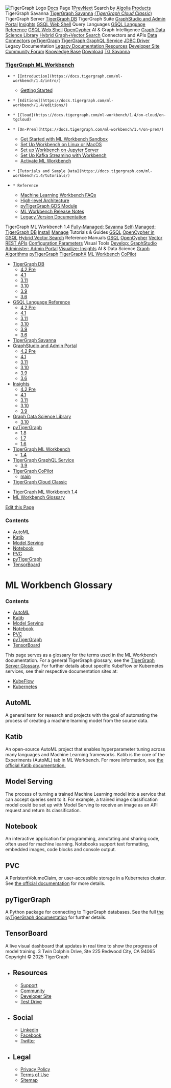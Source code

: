 ![TigerGraph Logo](https://www.tigergraph.com/wp-content/uploads/2020/05/TG_LOGO.svg) [Docs](https://docs.tigergraph.com/home)
Page 1[Prev](https://docs.tigergraph.com/ml-workbench/1.4/faq/glossary)[Next](https://docs.tigergraph.com/ml-workbench/1.4/faq/glossary)
Search by [Algolia](https://www.algolia.com/docsearch)
[Products](https://docs.tigergraph.com/ml-workbench/1.4/faq/glossary)
TigerGraph Savanna
[TigerGraph Savanna](https://docs.tigergraph.com/savanna/main/overview/) [(_TigerGraph Cloud Classic_)](https://docs.tigergraph.com/cloud/main/start/overview)
TigerGraph Server
[TigerGraph DB](https://docs.tigergraph.com/tigergraph-server/4.2/intro/)
TigerGraph Suite
[GraphStudio and Admin Portal](https://docs.tigergraph.com/gui/4.2/intro/) [Insights](https://docs.tigergraph.com/insights/4.2/intro/) [GSQL Web Shell](https://docs.tigergraph.com/tigergraph-server/current/gsql-shell/web)
Query Languages
[GSQL Language Reference](https://docs.tigergraph.com/gsql-ref/4.2/intro/) [GSQL Web Shell](https://docs.tigergraph.com/tigergraph-server/current/gsql-shell/web) [OpenCypher](https://docs.tigergraph.com/gsql-ref/current/opencypher-in-gsql)
AI & Graph Intelligence
[Graph Data Science Library](https://docs.tigergraph.com/graph-ml/3.10/intro/) [Hybrid Graph+Vector Search](https://docs.tigergraph.com/gsql-ref/current/vector/)
Connectors and APIs
[Data Connectors](https://docs.tigergraph.com/tigergraph-server/current/data-loading) [pyTigerGraph](https://docs.tigergraph.com/pytigergraph/1.8/intro/) [TigerGraph GraphQL Service](https://docs.tigergraph.com/graphql/3.9/) [JDBC Driver](https://github.com/tigergraph/ecosys/tree/master/tools/etl/tg-jdbc-driver)
Legacy Documentation
[ Legacy Documentation ](https://docs-legacy.tigergraph.com)
[Resources](https://docs.tigergraph.com/ml-workbench/1.4/faq/glossary)
[Developer Site](https://dev.tigergraph.com/) [Community Forum](https://community.tigergraph.com/) [Knowledge Base](https://tigergraph.freshdesk.com/support/solutions)
[Download](https://dl.tigergraph.com)
[ TG Savanna](https://savanna.tgcloud.io)
### [TigerGraph ML Workbench](https://docs.tigergraph.com/ml-workbench/1.4/intro/)
  *     * [Introduction](https://docs.tigergraph.com/ml-workbench/1.4/intro/)
    * [Getting Started](https://docs.tigergraph.com/ml-workbench/1.4/intro/get-started)
  *     * [Editions](https://docs.tigergraph.com/ml-workbench/1.4/editions/)
  *     * [Cloud](https://docs.tigergraph.com/ml-workbench/1.4/on-cloud/on-tgcloud)
  *     * [On-Prem](https://docs.tigergraph.com/ml-workbench/1.4/on-prem/)
      * [Get Started with ML Workbench Sandbox](https://docs.tigergraph.com/ml-workbench/1.4/on-prem/sandbox)
      * [Set Up Workbench on Linux or MacOS](https://docs.tigergraph.com/ml-workbench/1.4/on-prem/standalone)
      * [Set up Workbench on Jupyter Server](https://docs.tigergraph.com/ml-workbench/1.4/on-prem/jupyterlab)
      * [Set Up Kafka Streaming with Workbench](https://docs.tigergraph.com/ml-workbench/1.4/on-prem/kafka-cluster-setup)
      * [Activate ML Workbench](https://docs.tigergraph.com/ml-workbench/1.4/on-prem/activate)
  *     * [Tutorials and Sample Data](https://docs.tigergraph.com/ml-workbench/1.4/tutorials/)
  *     * Reference
      * [Machine Learning Workbench FAQs](https://docs.tigergraph.com/ml-workbench/1.4/faq/)
      * [High-level Architecture](https://docs.tigergraph.com/ml-workbench/1.4/faq/architecture)
      * [pyTigerGraph GDS Module](https://docs.tigergraph.com/ml-workbench/1.4/faq/reference)
      * [ML Workbench Release Notes](https://docs.tigergraph.com/ml-workbench/1.4/faq/release-notes)
      * [Legacy Version Documentation](https://docs.tigergraph.com/ml-workbench/1.4/editions/legacy-tg-versions)


TigerGraph ML Workbench 1.4
[Fully-Managed: Savanna](https://docs.tigergraph.com/savanna/main/overview/)
[Self-Managed: TigerGraph DB](https://docs.tigergraph.com/tigergraph-server/4.2/intro/)
[Install](https://docs.tigergraph.com/tigergraph-server/current/getting-started/) [Manage](https://docs.tigergraph.com/tigergraph-server/current/system-management/)
Tutorials & Guides
[GSQL](https://github.com/tigergraph/ecosys/blob/master/tutorials/GSQL.md) [OpenCypher in GSQL](https://github.com/tigergraph/ecosys/blob/master/tutorials/Cypher.md) [Hybrid Vector Search](https://github.com/tigergraph/ecosys/blob/master/tutorials/VectorSearch.md)
Reference Manuals
[GSQL](https://docs.tigergraph.com/gsql-ref/4.2/intro/) [OpenCypher](https://docs.tigergraph.com/gsql-ref/current/opencypher-in-gsql/) [Vector](https://docs.tigergraph.com/gsql-ref/current/vector/) [REST APIs](https://docs.tigergraph.com/tigergraph-server/current/api/) [Configuration Parameters](https://docs.tigergraph.com/tigergraph-server/current/reference/configuration-parameters)
Visual Tools
[Develop: GraphStudio](https://docs.tigergraph.com/gui/4.2/intro/) [Administer: Admin Portal](https://docs.tigergraph.com/gui/4.2/intro/) [Visualize: Insights](https://docs.tigergraph.com/insights/4.2/intro/)
AI & Data Science
[Graph Algorithms](https://docs.tigergraph.com/graph-ml/3.10/intro/) [pyTigerGraph](https://docs.tigergraph.com/pytigergraph/1.8/intro/) [TigerGraphX](https://github.com/tigergraph/ecosys/blob/master/tutorials/TigerGraphX.md) [ML Workbench](https://docs.tigergraph.com/ml-workbench/1.4/intro/) [CoPilot](https://docs.tigergraph.com/tg-copilot/intro/)
  * [TigerGraph DB](https://docs.tigergraph.com/tigergraph-server/4.2/intro/)
    * [4.2 Pre](https://docs.tigergraph.com/tigergraph-server/4.2/intro/)
    * [4.1](https://docs.tigergraph.com/tigergraph-server/4.1/intro/)
    * [3.11](https://docs.tigergraph.com/tigergraph-server/3.11/intro/)
    * [3.10](https://docs.tigergraph.com/tigergraph-server/3.10/intro/)
    * [3.9](https://docs.tigergraph.com/tigergraph-server/3.9/intro/)
    * [3.6](https://docs.tigergraph.com/tigergraph-server/3.6/intro/)
  * [GSQL Language Reference](https://docs.tigergraph.com/gsql-ref/4.2/intro/)
    * [4.2 Pre](https://docs.tigergraph.com/gsql-ref/4.2/intro/)
    * [4.1](https://docs.tigergraph.com/gsql-ref/4.1/intro/)
    * [3.11](https://docs.tigergraph.com/gsql-ref/3.11/intro/)
    * [3.10](https://docs.tigergraph.com/gsql-ref/3.10/intro/)
    * [3.9](https://docs.tigergraph.com/gsql-ref/3.9/intro/)
    * [3.6](https://docs.tigergraph.com/gsql-ref/3.6/intro/intro)
  * [TigerGraph Savanna](https://docs.tigergraph.com/savanna/main/overview/)
  * [GraphStudio and Admin Portal](https://docs.tigergraph.com/gui/4.2/intro/)
    * [4.2 Pre](https://docs.tigergraph.com/gui/4.2/intro/)
    * [4.1](https://docs.tigergraph.com/gui/4.1/intro/)
    * [3.11](https://docs.tigergraph.com/gui/3.11/intro/)
    * [3.10](https://docs.tigergraph.com/gui/3.10/intro/)
    * [3.9](https://docs.tigergraph.com/gui/3.9/intro/)
    * [3.6](https://docs.tigergraph.com/gui/3.6/graphstudio/overview)
  * [Insights](https://docs.tigergraph.com/insights/4.2/intro/)
    * [4.2 Pre](https://docs.tigergraph.com/insights/4.2/intro/)
    * [4.1](https://docs.tigergraph.com/insights/4.1/intro/)
    * [3.11](https://docs.tigergraph.com/insights/3.11/intro/)
    * [3.10](https://docs.tigergraph.com/insights/3.10/intro/)
    * [3.9](https://docs.tigergraph.com/insights/3.9/intro/)
  * [Graph Data Science Library](https://docs.tigergraph.com/graph-ml/3.10/intro/)
    * [3.10](https://docs.tigergraph.com/graph-ml/3.10/intro/)
  * [pyTigerGraph](https://docs.tigergraph.com/pytigergraph/1.8/intro/)
    * [1.8](https://docs.tigergraph.com/pytigergraph/1.8/intro/)
    * [1.7](https://docs.tigergraph.com/pytigergraph/1.7/intro/)
    * [1.6](https://docs.tigergraph.com/pytigergraph/1.6/intro/)
  * [TigerGraph ML Workbench](https://docs.tigergraph.com/ml-workbench/1.4/intro/)
    * [1.4](https://docs.tigergraph.com/ml-workbench/1.4/intro/)
  * [TigerGraph GraphQL Service](https://docs.tigergraph.com/graphql/3.9/)
    * [3.9](https://docs.tigergraph.com/graphql/3.9/)
  * [TigerGraph CoPilot](https://docs.tigergraph.com/tg-copilot/intro/)
    * [main](https://docs.tigergraph.com/tg-copilot/intro/)
  * [TigerGraph Cloud Classic](https://docs.tigergraph.com/cloud/main/start/overview)


[](https://docs.tigergraph.com/home/)
  * [TigerGraph ML Workbench 1.4](https://docs.tigergraph.com/ml-workbench/1.4/intro/)
  * [ML Workbench Glossary](https://docs.tigergraph.com/ml-workbench/1.4/faq/glossary)


[Edit this Page](https://github.com/tigergraph/mlworkbench-docs/edit/1.4/modules/faq/pages/glossary.adoc)
### Contents
  * [AutoML](https://docs.tigergraph.com/ml-workbench/1.4/faq/glossary#_automl)
  * [Katib](https://docs.tigergraph.com/ml-workbench/1.4/faq/glossary#_katib)
  * [Model Serving](https://docs.tigergraph.com/ml-workbench/1.4/faq/glossary#_model_serving)
  * [Notebook](https://docs.tigergraph.com/ml-workbench/1.4/faq/glossary#_notebook)
  * [PVC](https://docs.tigergraph.com/ml-workbench/1.4/faq/glossary#_pvc)
  * [pyTigerGraph](https://docs.tigergraph.com/ml-workbench/1.4/faq/glossary#_pytigergraph)
  * [TensorBoard](https://docs.tigergraph.com/ml-workbench/1.4/faq/glossary#_tensorboard)


# ML Workbench Glossary
### Contents
  * [AutoML](https://docs.tigergraph.com/ml-workbench/1.4/faq/glossary#_automl)
  * [Katib](https://docs.tigergraph.com/ml-workbench/1.4/faq/glossary#_katib)
  * [Model Serving](https://docs.tigergraph.com/ml-workbench/1.4/faq/glossary#_model_serving)
  * [Notebook](https://docs.tigergraph.com/ml-workbench/1.4/faq/glossary#_notebook)
  * [PVC](https://docs.tigergraph.com/ml-workbench/1.4/faq/glossary#_pvc)
  * [pyTigerGraph](https://docs.tigergraph.com/ml-workbench/1.4/faq/glossary#_pytigergraph)
  * [TensorBoard](https://docs.tigergraph.com/ml-workbench/1.4/faq/glossary#_tensorboard)


This page serves as a glossary for the terms used in the ML Workbench documentation.
For a general TigerGraph glossary, see the [TigerGraph Server Glossary](https://docs.tigergraph.com/tigergraph-server/4.2/reference/glossary).
For further details about specific KubeFlow or Kubernetes services, see their respective documentation sites at:
  * [KubeFlow](https://www.kubeflow.org/docs/started/)
  * [Kubernetes](https://kubernetes.io/docs/home/)


## [](https://docs.tigergraph.com/ml-workbench/1.4/faq/glossary#_automl)AutoML
A general term for research and projects with the goal of automating the process of creating a machine learning model from the source data.
## [](https://docs.tigergraph.com/ml-workbench/1.4/faq/glossary#_katib)Katib
An open-source AutoML project that enables hyperparameter tuning across many languages and Machine Learning frameworks. Katib is the core of the Experiments (AutoML) tab in ML Workbench.
For more information, see [the official Katib documentation.](https://www.kubeflow.org/docs/components/katib/overview/)
## [](https://docs.tigergraph.com/ml-workbench/1.4/faq/glossary#_model_serving)Model Serving
The process of turning a trained Machine Learning model into a service that can accept queries sent to it.
For example, a trained image classification model could be set up with Model Serving to receive an image as an API request and return its classification.
## [](https://docs.tigergraph.com/ml-workbench/1.4/faq/glossary#_notebook)Notebook
An interactive application for programming, annotating and sharing code, often used for machine learning. Notebooks support text formatting, embedded images, code blocks and console output.
## [](https://docs.tigergraph.com/ml-workbench/1.4/faq/glossary#_pvc)PVC
A PeristentVolumeClaim, or user-accessible storage in a Kubernetes cluster. See [the official documentation](https://kubernetes.io/docs/concepts/storage/persistent-volumes/) for more details.
## [](https://docs.tigergraph.com/ml-workbench/1.4/faq/glossary#_pytigergraph)pyTigerGraph
A Python package for connecting to TigerGraph databases. See the full [the pyTigerGraph documentation](https://docs.tigergraph.com/pytigergraph/1.8/intro/) for further details.
## [](https://docs.tigergraph.com/ml-workbench/1.4/faq/glossary#_tensorboard)TensorBoard
A live visual dashboard that updates in real time to show the progress of model training.
3 Twin Dolphin Drive, Ste 225 Redwood City, CA 94065 
Copyright © 2025 TigerGraph
  * ## Resources
    * [Support](https://www.tigergraph.com/support/)
    * [Community](https://community.tigergraph.com/)
    * [Developer Site](https://dev.tigergraph.com/)
    * [Test Drive](https://testdrive.tigergraph.com/)
  * ## Social
    * [Linkedin](https://www.linkedin.com/company/tigergraph/)
    * [Facebook](https://www.facebook.com/TigerGraphDB/)
    * [Twitter](https://twitter.com/tigergraphdb)
  * ## Legal
    * [Privacy Policy](https://www.tigergraph.com/privacy-policy/)
    * [Terms of Use](https://www.tigergraph.com/terms/)
    * [Sitemap](https://docs.tigergraph.com/sitemap.xml)


